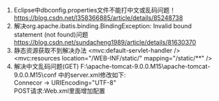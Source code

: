 1. Eclipse中dbconfig.properties文件不能打中文或乱码问题！  
   https://blog.csdn.net/l358366885/article/details/85248738
2. 解决org.apache.ibatis.binding.BindingException: Invalid bound statement (not found)问题  
   https://blog.csdn.net/sundacheng1989/article/details/81630370
3. 静态资源获取不到解决办法
   <mvc:default-servlet-handler />  
   <mvc:resources location="/WEB-INF/static/" mapping="/static/**" />
4. 解决中文乱码问题(GET)
   F:\apache-tomcat-9.0.0.M15\apache-tomcat-9.0.0.M15\conf  中的server.xml修改如下:  
   Connecor  ->   URIEncoding="UTF-8"  
   POST请求:Web.xml里面增加配置